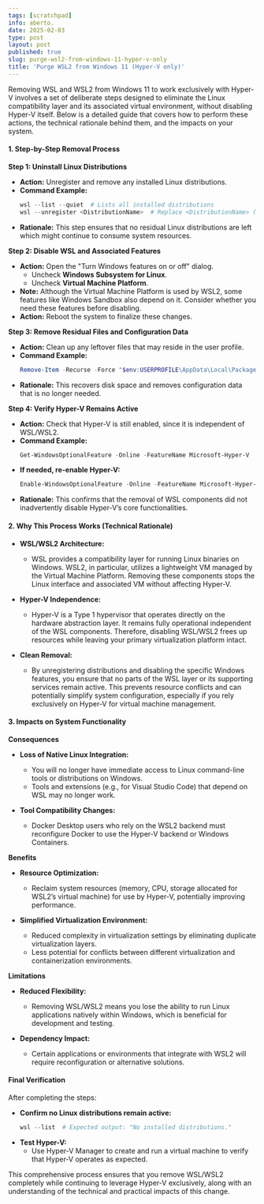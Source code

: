 ```yaml
---
tags: [scratchpad]
info: aberto.
date: 2025-02-03
type: post
layout: post
published: true
slug: purge-wsl2-from-windows-11-hyper-v-only
title: 'Purge WSL2 from Windows 11 (Hyper-V only)'
---
```

Removing WSL and WSL2 from Windows 11 to work exclusively with Hyper-V involves a set of deliberate steps designed to eliminate the Linux compatibility layer and its associated virtual environment, without disabling Hyper-V itself. Below is a detailed guide that covers how to perform these actions, the technical rationale behind them, and the impacts on your system.

#### 1. Step-by-Step Removal Process

**Step 1: Uninstall Linux Distributions**  
- **Action:** Unregister and remove any installed Linux distributions.  
- **Command Example:**
  ```powershell
  wsl --list --quiet  # Lists all installed distributions
  wsl --unregister <DistributionName>  # Replace <DistributionName> (e.g., Ubuntu) for each distribution
  ```
- **Rationale:** This step ensures that no residual Linux distributions are left which might continue to consume system resources.

**Step 2: Disable WSL and Associated Features**  
- **Action:** Open the "Turn Windows features on or off" dialog.
  - Uncheck **Windows Subsystem for Linux**.
  - Uncheck **Virtual Machine Platform**.
- **Note:** Although the Virtual Machine Platform is used by WSL2, some features like Windows Sandbox also depend on it. Consider whether you need these features before disabling.
- **Action:** Reboot the system to finalize these changes.

**Step 3: Remove Residual Files and Configuration Data**  
- **Action:** Clean up any leftover files that may reside in the user profile.
- **Command Example:**
  ```powershell
  Remove-Item -Recurse -Force "$env:USERPROFILE\AppData\Local\Packages\*CanonicalGroup.Ubuntu*"
  ```
- **Rationale:** This recovers disk space and removes configuration data that is no longer needed.

**Step 4: Verify Hyper-V Remains Active**  
- **Action:** Check that Hyper-V is still enabled, since it is independent of WSL/WSL2.
- **Command Example:**
  ```powershell
  Get-WindowsOptionalFeature -Online -FeatureName Microsoft-Hyper-V
  ```
- **If needed, re-enable Hyper-V:**
  ```powershell
  Enable-WindowsOptionalFeature -Online -FeatureName Microsoft-Hyper-V-All
  ```
- **Rationale:** This confirms that the removal of WSL components did not inadvertently disable Hyper-V’s core functionalities.

#### 2. Why This Process Works (Technical Rationale)

- **WSL/WSL2 Architecture:**  
  - WSL provides a compatibility layer for running Linux binaries on Windows. WSL2, in particular, utilizes a lightweight VM managed by the Virtual Machine Platform. Removing these components stops the Linux interface and associated VM without affecting Hyper-V.
  
- **Hyper-V Independence:**  
  - Hyper-V is a Type 1 hypervisor that operates directly on the hardware abstraction layer. It remains fully operational independent of the WSL components. Therefore, disabling WSL/WSL2 frees up resources while leaving your primary virtualization platform intact.
  
- **Clean Removal:**  
  - By unregistering distributions and disabling the specific Windows features, you ensure that no parts of the WSL layer or its supporting services remain active. This prevents resource conflicts and can potentially simplify system configuration, especially if you rely exclusively on Hyper-V for virtual machine management.

#### 3. Impacts on System Functionality

**Consequences**  
- **Loss of Native Linux Integration:**  
  - You will no longer have immediate access to Linux command-line tools or distributions on Windows.
  - Tools and extensions (e.g., for Visual Studio Code) that depend on WSL may no longer work.
  
- **Tool Compatibility Changes:**  
  - Docker Desktop users who rely on the WSL2 backend must reconfigure Docker to use the Hyper-V backend or Windows Containers.

**Benefits**  
- **Resource Optimization:**  
  - Reclaim system resources (memory, CPU, storage allocated for WSL2’s virtual machine) for use by Hyper-V, potentially improving performance.
  
- **Simplified Virtualization Environment:**  
  - Reduced complexity in virtualization settings by eliminating duplicate virtualization layers.
  - Less potential for conflicts between different virtualization and containerization environments.

**Limitations**  
- **Reduced Flexibility:**  
  - Removing WSL/WSL2 means you lose the ability to run Linux applications natively within Windows, which is beneficial for development and testing.
  
- **Dependency Impact:**  
  - Certain applications or environments that integrate with WSL2 will require reconfiguration or alternative solutions.

#### Final Verification

After completing the steps:
- **Confirm no Linux distributions remain active:**
  ```powershell
  wsl --list  # Expected output: "No installed distributions."
  ```
- **Test Hyper-V:**  
  - Use Hyper-V Manager to create and run a virtual machine to verify that Hyper-V operates as expected.

This comprehensive process ensures that you remove WSL/WSL2 completely while continuing to leverage Hyper-V exclusively, along with an understanding of the technical and practical impacts of this change.

